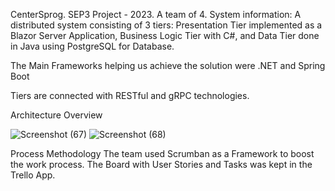 CenterSprog. 
SEP3 Project - 2023. 
A team of 4.
System information: 
A distributed system consisting of 3 tiers: Presentation Tier implemented as a Blazor Server Application, Business Logic Tier with C#, and Data Tier done in Java using PostgreSQL for Database.

The Main Frameworks helping us achieve the solution were .NET and Spring Boot

Tiers are connected with RESTful and gRPC technologies.

Architecture Overview


![Screenshot (67)](https://github.com/user-attachments/assets/7d6b31e7-24ca-4fd1-b0e6-9d431860fb50)
![Screenshot (68)](https://github.com/user-attachments/assets/d13b9427-5e90-45f1-a226-bad5c74a371e)


Process Methodology
The team used Scrumban as a Framework to boost the work process. The Board with User Stories and Tasks was kept in the Trello App.
